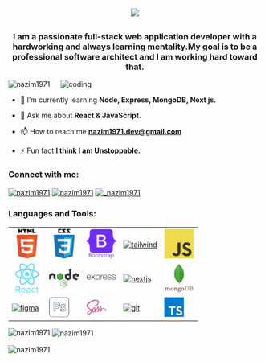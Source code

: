 <h1 align="center">
    <img src="https://readme-typing-svg.herokuapp.com/?font=Righteous&size=35&center=true&vCenter=true&width=500&height=70&duration=4000&lines=Hi+There!+👋;+I'm+MD+Nazim+Uddin!;" />
</h1>
<h3 align="center">I am a passionate full-stack web application developer with a hardworking and always learning mentality.My goal is to be a professional software architect and I am working hard toward that.</h3>

<img align="right" alt="coding" width="400" src="https://images-wixmp-ed30a86b8c4ca887773594c2.wixmp.com/f/b787b540-b5f9-4f8c-ab0b-cb6f1df97d4f/d4bog6o-a4f56421-bf32-4ea4-bdde-71e6de95d589.gif?token=eyJ0eXAiOiJKV1QiLCJhbGciOiJIUzI1NiJ9.eyJzdWIiOiJ1cm46YXBwOjdlMGQxODg5ODIyNjQzNzNhNWYwZDQxNWVhMGQyNmUwIiwiaXNzIjoidXJuOmFwcDo3ZTBkMTg4OTgyMjY0MzczYTVmMGQ0MTVlYTBkMjZlMCIsIm9iaiI6W1t7InBhdGgiOiJcL2ZcL2I3ODdiNTQwLWI1ZjktNGY4Yy1hYjBiLWNiNmYxZGY5N2Q0ZlwvZDRib2c2by1hNGY1NjQyMS1iZjMyLTRlYTQtYmRkZS03MWU2ZGU5NWQ1ODkuZ2lmIn1dXSwiYXVkIjpbInVybjpzZXJ2aWNlOmZpbGUuZG93bmxvYWQiXX0.IiP84r2DU8ltJSb6Vy55p1cY-ZxlqckQbbMUU01RLEg" >

<p align="left"> <img src="https://komarev.com/ghpvc/?username=nazim1971&label=Profile%20views&color=0e75b6&style=flat" alt="nazim1971" /> </p>

- 🌱 I’m currently learning **Node, Express, MongoDB, Next js.**

- 💬 Ask me about **React & JavaScript.**

- 📫 How to reach me **nazim1971.dev@gmail.com**

- ⚡ Fun fact **I think I am Unstoppable.**

<h3 align="left">Connect with me:</h3>
<p align="left">
<a href="https://linkedin.com/in/nazim1971" target="blank"><img align="center" src="https://raw.githubusercontent.com/rahuldkjain/github-profile-readme-generator/master/src/images/icons/Social/linked-in-alt.svg" alt="nazim1971" height="30" width="40" /></a>  
<a href="https://fb.com/nazim1971" target="blank"><img align="center" src="https://raw.githubusercontent.com/rahuldkjain/github-profile-readme-generator/master/src/images/icons/Social/facebook.svg" alt="nazim1971" height="30" width="40" /></a>
<a href="https://instagram.com/_nazim1971" target="blank"><img align="center" src="https://raw.githubusercontent.com/rahuldkjain/github-profile-readme-generator/master/src/images/icons/Social/instagram.svg" alt="_nazim1971" height="30" width="40" /></a>
</p>

<h3 align="left">Languages and Tools:</h3>
<table>
    <tr>
        <td>
            <a href="https://www.w3.org/html/" target="_blank" rel="noreferrer"> <img src="https://raw.githubusercontent.com/devicons/devicon/master/icons/html5/html5-original-wordmark.svg" alt="html5" width="60" height="60"/> </a>
        </td>
        <td>
            <a href="https://www.w3schools.com/css/" target="_blank" rel="noreferrer"> <img src="https://raw.githubusercontent.com/devicons/devicon/master/icons/css3/css3-original-wordmark.svg" alt="css3" width="60" height="60"/> </a></td>
        <td>
            <a href="https://getbootstrap.com" target="_blank" rel="noreferrer"> <img src="https://raw.githubusercontent.com/devicons/devicon/master/icons/bootstrap/bootstrap-plain-wordmark.svg" alt="bootstrap" width="60" height="60"/> </a></td>
        <td>
            <a href="https://tailwindcss.com/" target="_blank" rel="noreferrer"> <img src="https://www.vectorlogo.zone/logos/tailwindcss/tailwindcss-icon.svg" alt="tailwind" width="60" height="60"/> </a></td>
        <td>
            <a href="https://developer.mozilla.org/en-US/docs/Web/JavaScript" target="_blank" rel="noreferrer"> <img src="https://raw.githubusercontent.com/devicons/devicon/master/icons/javascript/javascript-original.svg" alt="javascript" width="60" height="60"/> </a> </td>
    </tr>
    <tr>
        <td>
            <a href="https://reactjs.org/" target="_blank" rel="noreferrer"> <img src="https://raw.githubusercontent.com/devicons/devicon/master/icons/react/react-original-wordmark.svg" alt="react" width="60" height="60"/> </a></td>
        <td>
            <a href="https://nodejs.org" target="_blank" rel="noreferrer"> <img src="https://raw.githubusercontent.com/devicons/devicon/master/icons/nodejs/nodejs-original-wordmark.svg" alt="nodejs" width="60" height="60"/> </a> </td>
        <td>
            <a href="https://expressjs.com" target="_blank" rel="noreferrer"> <img src="https://raw.githubusercontent.com/devicons/devicon/master/icons/express/express-original-wordmark.svg" alt="express" width="60" height="60"/> </a> </td>
        <td>
            <a href="https://nextjs.org/" target="_blank" rel="noreferrer"> <img src="https://cdn.worldvectorlogo.com/logos/nextjs-2.svg" alt="nextjs" width="40" height="40"/> </a></td>
        <td>
            <a href="https://www.mongodb.com/" target="_blank" rel="noreferrer"> <img src="https://raw.githubusercontent.com/devicons/devicon/master/icons/mongodb/mongodb-original-wordmark.svg" alt="mongodb" width="60" height="60"/> </a></td>
    </tr>
    <tr>
        <td>
            <a href="https://www.figma.com/" target="_blank" rel="noreferrer"> <img src="https://www.vectorlogo.zone/logos/figma/figma-icon.svg" alt="figma" width="60" height="60"/> </a></td>
        <td>
            <a href="https://www.photoshop.com/en" target="_blank" rel="noreferrer"> <img src="https://raw.githubusercontent.com/devicons/devicon/master/icons/photoshop/photoshop-line.svg" alt="photoshop" width="40" height="40"/> </a>
        </td> 
        <td> <a href="https://sass-lang.com" target="_blank" rel="noreferrer"> <img src="https://raw.githubusercontent.com/devicons/devicon/master/icons/sass/sass-original.svg" alt="sass" width="40" height="40"/> </a></td>   
        <td>
            <a href="https://git-scm.com/" target="_blank" rel="noreferrer"> <img src="https://www.vectorlogo.zone/logos/git-scm/git-scm-icon.svg" alt="git" width="60" height="60"/> </a> </td>
        <td>
            <a href="https://www.typescriptlang.org/" target="_blank" rel="noreferrer"> <img src="https://raw.githubusercontent.com/devicons/devicon/master/icons/typescript/typescript-original.svg" alt="typescript" width="40" height="40"/> </a></td>
    </tr>
</table>


<p><img align="left" src="https://github-readme-stats.vercel.app/api/top-langs?username=nazim1971&show_icons=true&locale=en&layout=compact" alt="nazim1971" /></p>

<p>&nbsp;<img align="center" src="https://github-readme-stats.vercel.app/api?username=nazim1971&show_icons=true&locale=en" alt="nazim1971" /></p>

<p><img align="center" src="https://github-readme-streak-stats.herokuapp.com/?user=nazim1971&" alt="nazim1971" /></p>
